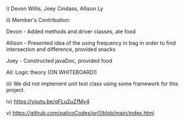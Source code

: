 i) Devon Willis, Joey Cindass, Allison Ly

ii) Member's Contribution:

Devon - Added methods and driver classes, ate food

Allison - Presented idea of the using frequency in bag in order to find intersection and difference, provided snacks

Joey - Constructed javaDoc, provided food

All: Logic theory (ON WHITEBOARD!)

iii) We did not implement unit test class using some framework for this project.

iv) https://youtu.be/qFLu2uZfMv4

v) https://github.com/palicoCodes/prj1/blob/main/index.html

